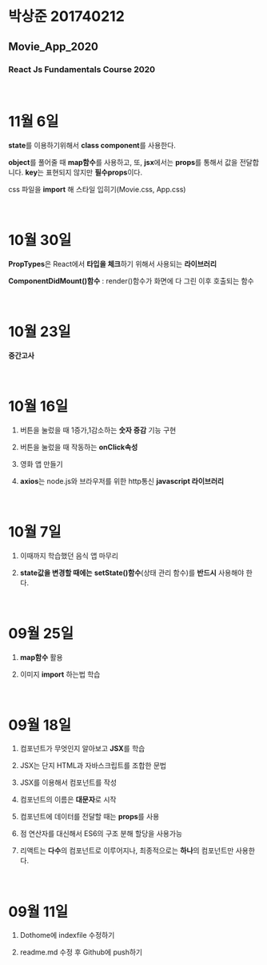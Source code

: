 # 박상준 201740212

## **Movie_App_2020**

### React Js Fundamentals Course 2020

<br>

# **11월 6일**

**state**를 이용하기위해서 **class component**를 사용한다.

**object**를 풀어줄 때 **map함수**를 사용하고, 또, **jsx**에서는 **props**를 통해서 값을 전달합니다. **key**는 표현되지 않지만 **필수props**이다.

css 파일을 **import** 해 스타일 입히기(Movie.css, App.css)

<br>

# **10월 30일**

**PropTypes**은 React에서 **타입을 체크**하기 위해서 사용되는 **라이브러리**

**ComponentDidMount()함수** : render()함수가 화면에 다 그린 이후 호출되는 함수

<br>

# 10월 23일

**중간고사**

<br>

# 10월 16일

1. 버튼을 눌렀을 때 1증가,1감소하는 **숫자 증감** 기능 구현

2. 버튼을 눌렀을 때 작동하는 **onClick속성**

3. 영화 앱 만들기

4. **axios**는 node.js와 브라우저를 위한 http통신 **javascript 라이브러리**

<br>

# 10월 7일

1. 이때까지 학습했던 음식 앱 마무리

2. **state값을 변경할 때에는** **setState()함수**(상태 관리 함수)를 **반드시** 사용해야 한다.

<br>

# 09월 25일

1. **map함수** 활용

2. 이미지 **import** 하는법 학습

<br>

# 09월 18일

1. 컴포넌트가 무엇인지 알아보고 **JSX**를 학습

2. JSX는 단지 HTML과 자바스크립트를 조합한 문법

3. JSX를 이용해서 컴포넌트를 작성

4. 컴포넌트의 이름은 **대문자**로 시작

5. 컴포넌트에 데이터를 전달할 때는 **props**를 사용

6. 점 연산자를 대신해서 ES6의 구조 분해 할당을 사용가능

7. 리액트는 **다수**의 컴포넌트로 이루어지나, 최종적으로는 **하나**의 컴포넌트만 사용한다.

<br>

# 09월 11일

1. Dothome에 indexfile 수정하기

2. readme.md 수정 후 Github에 push하기
